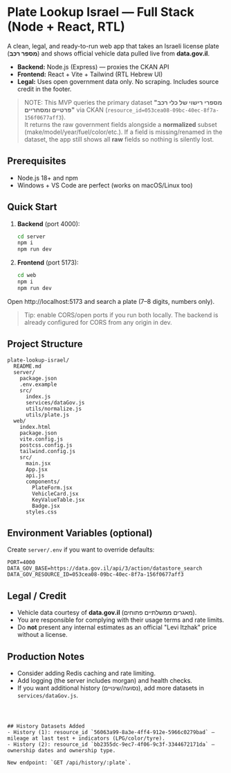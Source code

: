 
# Plate Lookup Israel — Full Stack (Node + React, RTL)

A clean, legal, and ready-to-run web app that takes an Israeli license plate (**מספר רכב**) and shows official vehicle data pulled live from **data.gov.il**.

- **Backend:** Node.js (Express) — proxies the CKAN API
- **Frontend:** React + Vite + Tailwind (RTL Hebrew UI)
- **Legal:** Uses open government data only. No scraping. Includes source credit in the footer.

> NOTE: This MVP queries the primary dataset **"מספרי רישוי של כלי רכב פרטיים ומסחריים"** via CKAN (`resource_id=053cea08-09bc-40ec-8f7a-156f0677aff3`).  
> It returns the raw government fields alongside a **normalized** subset (make/model/year/fuel/color/etc.).
> If a field is missing/renamed in the dataset, the app still shows all **raw** fields so nothing is silently lost.

## Prerequisites
- Node.js 18+ and npm
- Windows + VS Code are perfect (works on macOS/Linux too)

## Quick Start
1. **Backend** (port 4000):
   ```bash
   cd server
   npm i
   npm run dev
   ```

2. **Frontend** (port 5173):
   ```bash
   cd web
   npm i
   npm run dev
   ```

Open http://localhost:5173 and search a plate (7–8 digits, numbers only).

> Tip: enable CORS/open ports if you run both locally. The backend is already configured for CORS from any origin in dev.

## Project Structure
```
plate-lookup-israel/
  README.md
  server/
    package.json
    .env.example
    src/
      index.js
      services/dataGov.js
      utils/normalize.js
      utils/plate.js
  web/
    index.html
    package.json
    vite.config.js
    postcss.config.js
    tailwind.config.js
    src/
      main.jsx
      App.jsx
      api.js
      components/
        PlateForm.jsx
        VehicleCard.jsx
        KeyValueTable.jsx
        Badge.jsx
      styles.css
```

## Environment Variables (optional)
Create `server/.env` if you want to override defaults:
```
PORT=4000
DATA_GOV_BASE=https://data.gov.il/api/3/action/datastore_search
DATA_GOV_RESOURCE_ID=053cea08-09bc-40ec-8f7a-156f0677aff3
```

## Legal / Credit
- Vehicle data courtesy of **data.gov.il** (מאגרים ממשלתיים פתוחים).  
- You are responsible for complying with their usage terms and rate limits.  
- Do **not** present any internal estimates as an official "Levi Itzhak" price without a license.

## Production Notes
- Consider adding Redis caching and rate limiting.
- Add logging (the server includes morgan) and health checks.
- If you want additional history (נסועה/שינויים), add more datasets in `services/dataGov.js`.
```



## History Datasets Added
- History (1): resource_id `56063a99-8a3e-4ff4-912e-5966c0279bad` – mileage at last test + indicators (LPG/color/tyre).
- History (2): resource_id `bb2355dc-9ec7-4f06-9c3f-3344672171da` – ownership dates and ownership type.

New endpoint: `GET /api/history/:plate`.

